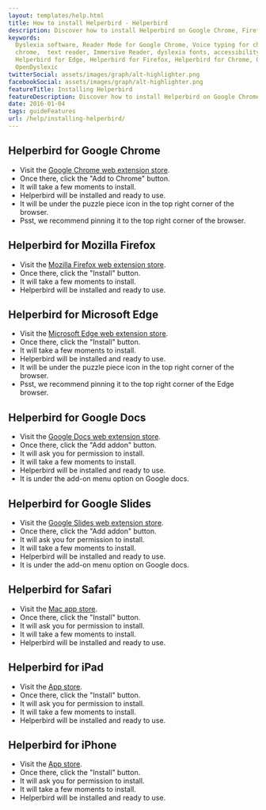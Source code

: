 ```yaml
---
layout: templates/help.html
title: How to install Helperbird - Helperbird
description: Discover how to install Helperbird on Google Chrome, Firefox, Safari, and Edge.
keywords:
  Dyslexia software, Reader Mode for Google Chrome, Voice typing for chrome, Text to speech for
  chrome,  text reader, Immersive Reader, dyslexia fonts, accessibility software, dyslexia software,
  Helperbird for Edge, Helperbird for Firefox, Helperbird for Chrome, Opendyslexic for Chrome,
  OpenDyslexic
twitterSocial: assets/images/graph/alt-highlighter.png
facebookSocial: assets/images/graph/alt-highlighter.png
featureTitle: Installing Helperbird
featureDescription: Discover how to install Helperbird on Google Chrome, Firefox, Safari, and Edge.
date: 2016-01-04
tags: guideFeatures
url: /help/installing-helperbird/
---
```



## Helperbird for Google Chrome

- Visit the
  [Google Chrome web extension store](https://chrome.google.com/webstore/detail/helperbird-accessibility/ahmapmilbkfamljbpgphfndeemhnajme).
- Once there, click the "Add to Chrome" button.
- It will take a few moments to install.
- Helperbird will be installed and ready to use.
- It will be under the puzzle piece icon in the top right corner of the browser.
- Psst, we recommend pinning it to the top right corner of the browser.

## Helperbird for Mozilla Firefox

- Visit the
  [Mozilla Firefox web extension store](https://addons.mozilla.org/en-US/firefox/addon/helperbird/).
- Once there, click the "Install" button.
- It will take a few moments to install.
- Helperbird will be installed and ready to use.

## Helperbird for Microsoft Edge

- Visit the [Microsoft Edge web extension store](https://aka.ms/helperbird-edge).
- Once there, click the "Install" button.
- It will take a few moments to install.
- Helperbird will be installed and ready to use.
- It will be under the puzzle piece icon in the top right corner of the browser.
- Psst, we recommend pinning it to the top right corner of the Edge browser.

## Helperbird for Google Docs

- Visit the
  [Google Docs web extension store](https://chrome.google.com/webstore/detail/helperbird-accessibility/ahmapmilbkfamljbpgphfndeemhnajme).
- Once there, click the "Add addon" button.
- It will ask you for permission to install.
- It will take a few moments to install.
- Helperbird will be installed and ready to use.
- It is under the add-on menu option on Google docs.

## Helperbird for Google Slides

- Visit the
  [Google Slides web extension store](https://chrome.google.com/webstore/detail/helperbird-accessibility/ahmapmilbkfamljbpgphfndeemhnajme).
- Once there, click the "Add addon" button.
- It will ask you for permission to install.
- It will take a few moments to install.
- Helperbird will be installed and ready to use.
- It is under the add-on menu option on Google docs.

## Helperbird for Safari

- Visit the
  [Mac app store](https://apps.apple.com/us/app/helperbird-for-safari/id1589138053).
- Once there, click the "Install" button.
- It will ask you for permission to install.
- It will take a few moments to install.
- Helperbird will be installed and ready to use.

## Helperbird for iPad

- Visit the
  [App store](https://apps.apple.com/us/app/helperbird-for-safari/id1589138053).
- Once there, click the "Install" button.
- It will ask you for permission to install.
- It will take a few moments to install.
- Helperbird will be installed and ready to use.

## Helperbird for iPhone

- Visit the
  [App store](https://apps.apple.com/us/app/helperbird-for-safari/id1589138053).
- Once there, click the "Install" button.
- It will ask you for permission to install.
- It will take a few moments to install.
- Helperbird will be installed and ready to use.
